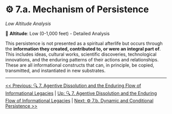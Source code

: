 <!--

- Needs expansion and elaboration.
- Examples of substrates and persistence
- Agent-driven curation and transformation of informational legacies
- Informational legacy propagation modifiers

-->

# ⚙️ 7.a. Mechanism of Persistence
<!-- markdownlint-disable MD036 -->
*Low Altitude Analysis*
<!-- markdownlint-enable MD036 -->

📍 **Altitude**: Low (0-1,000 feet) - Detailed Analysis

This persistence is not presented as a spiritual afterlife but occurs through the **information they created, contributed to, or were an integral part of**. This includes ideas, cultural works, scientific discoveries, technological innovations, and the enduring patterns of their actions and relationships. These are all informational constructs that can, in principle, be copied, transmitted, and instantiated in new substrates.

---
[<< Previous: 🔍 7. Agentive Dissolution and the Enduring Flow of Informational Legacies](7-agentive-dissolution-legacy.md) | [Up: 🔍 7. Agentive Dissolution and the Enduring Flow of Informational Legacies](7-agentive-dissolution-legacy.md) | [Next: ⚙️ 7.b. Dynamic and Conditional Persistence >>](7b-dynamic-conditional-persistence.md)
